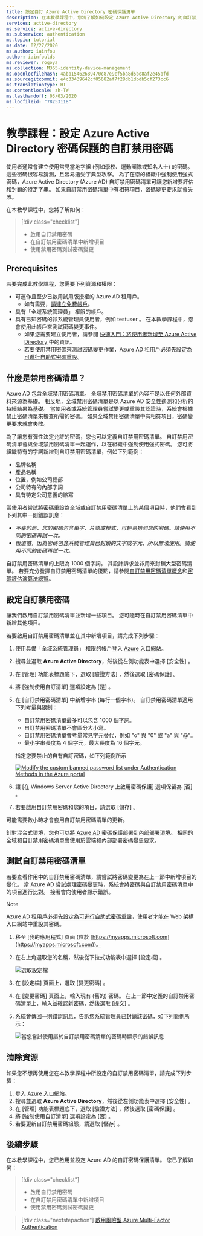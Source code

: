 ```yaml
---
title: 設定自訂 Azure Active Directory 密碼保護清單
description: 在本教學課程中，您將了解如何設定 Azure Active Directory 的自訂禁用密碼保護清單，以限制您環境中的常見字組。
services: active-directory
ms.service: active-directory
ms.subservice: authentication
ms.topic: tutorial
ms.date: 02/27/2020
ms.author: iainfou
author: iainfoulds
ms.reviewer: rogoya
ms.collection: M365-identity-device-management
ms.openlocfilehash: 4abb15462689470c87e9cf5ba8d5be8af2e45bfd
ms.sourcegitcommit: e4c33439642cf05682af7f28db1dbdb5cf273cc6
ms.translationtype: HT
ms.contentlocale: zh-TW
ms.lasthandoff: 03/03/2020
ms.locfileid: "78253118"
---
```

# <a name="tutorial-configure-custom-banned-passwords-for-azure-active-directory-password-protection"></a>教學課程：設定 Azure Active Directory 密碼保護的自訂禁用密碼

使用者通常會建立使用常見當地字組 (例如學校、運動團隊或知名人士) 的密碼。 這些密碼很容易猜測，且容易遭受字典型攻擊。 為了在您的組織中強制使用強式密碼，Azure Active Directory (Azure AD) 自訂禁用密碼清單可讓您新增要評估和封鎖的特定字串。 如果自訂禁用密碼清單中有相符項目，密碼變更要求就會失敗。

在本教學課程中，您將了解如何：

> [!div class="checklist"]
> * 啟用自訂禁用密碼
> * 在自訂禁用密碼清單中新增項目
> * 使用禁用密碼測試密碼變更

## <a name="prerequisites"></a>Prerequisites

若要完成此教學課程，您需要下列資源和權限：

* 可運作且至少已啟用試用版授權的 Azure AD 租用戶。
    * 如有需要，[請建立免費帳戶](https://azure.microsoft.com/free/?WT.mc_id=A261C142F)。
* 具有「全域系統管理員」  權限的帳戶。
* 具有已知密碼的非系統管理員使用者，例如 testuser  。 在本教學課程中，您會使用此帳戶來測試密碼變更事件。
    * 如果您需要建立使用者，請參閱 [快速入門：將使用者新增至 Azure Active Directory](../add-users-azure-active-directory.md) 中的資訊。
    * 若要使用禁用密碼來測試密碼變更作業，Azure AD 租用戶必須先[設定為可進行自助式密碼重設](tutorial-enable-sspr.md)。

## <a name="what-are-banned-password-lists"></a>什麼是禁用密碼清單？

Azure AD 包含全域禁用密碼清單。 全域禁用密碼清單的內容不是以任何外部資料來源為基礎。 相反地，全域禁用密碼清單是以 Azure AD 安全性遙測和分析的持續結果為基礎。 當使用者或系統管理員嘗試變更或重設其認證時，系統會根據禁止密碼清單來檢查所需的密碼。 如果全域禁用密碼清單中有相符項目，密碼變更要求就會失敗。

為了讓您有彈性決定允許的密碼，您也可以定義自訂禁用密碼清單。 自訂禁用密碼清單會與全域禁用密碼清單一起運作，以在組織中強制使用強式密碼。 您可將組織特有的字詞新增到自訂禁用密碼清單，例如下列範例：

* 品牌名稱
* 產品名稱
* 位置，例如公司總部
* 公司特有的內部字詞
* 具有特定公司意義的縮寫

當使用者嘗試將密碼重設為全域或自訂禁用密碼清單上的某個項目時，他們會看到下列其中一則錯誤訊息：

* *不幸的是，您的密碼包含單字、片語或模式，可輕易猜到您的密碼。請使用不同的密碼再試一次。*
* *很遺憾，因為密碼包含系統管理員已封鎖的文字或字元，所以無法使用。請使用不同的密碼再試一次。*

自訂禁用密碼清單的上限為 1000 個字詞。 其設計訴求並非用來封鎖大型密碼清單。 若要充分發揮自訂禁用密碼清單的優點，請參閱[自訂禁用密碼清單概念](concept-password-ban-bad.md#custom-banned-password-list)和[密碼評估演算法總覽](concept-password-ban-bad.md#how-are-passwords-evaluated)。

## <a name="configure-custom-banned-passwords"></a>設定自訂禁用密碼

讓我們啟用自訂禁用密碼清單並新增一些項目。 您可隨時在自訂禁用密碼清單中新增其他項目。

若要啟用自訂禁用密碼清單並在其中新增項目，請完成下列步驟：

1. 使用具備「全域系統管理員」  權限的帳戶登入 [Azure 入口網站](https://portal.azure.com)。
1. 搜尋並選取 **Azure Active Directory**，然後從左側功能表中選擇 [安全性]  。
1. 在 [管理]  功能表標題底下，選取 [驗證方法]  ，然後選取 [密碼保護]  。
1. 將 [強制使用自訂清單]  選項設定為 [是]  。
1. 在 [自訂禁用密碼清單]  中新增字串 (每行一個字串)。 自訂禁用密碼清單適用下列考量與限制：

    * 自訂禁用密碼清單最多可以包含 1000 個字詞。
    * 自訂禁用密碼清單不會區分大小寫。
    * 自訂禁用密碼清單會考量常見字元替代，例如 "o" 與 "0" 或 "a" 與 "\@"。
    * 最小字串長度為 4 個字元，最大長度為 16 個字元。

    指定您要禁止的自有自訂密碼，如下列範例所示

    [![](media/tutorial-configure-custom-password-protection/enable-configure-custom-banned-passwords-cropped.png "Modify the custom banned password list under Authentication Methods in the Azure portal")](media/tutorial-configure-custom-password-protection/enable-configure-custom-banned-passwords.png#lightbox)

1. 讓 [在 Windows Server Active Directory 上啟用密碼保護]  選項保留為 [否]  。
1. 若要啟用自訂禁用密碼和您的項目，請選取 [儲存]  。

可能需要數小時才會套用自訂禁用密碼清單的更新。

針對混合式環境，您也可以[將 Azure AD 密碼保護部署到內部部署環境](howto-password-ban-bad-on-premises-deploy.md)。 相同的全域和自訂禁用密碼清單會使用於雲端和內部部署密碼變更要求。

## <a name="test-custom-banned-password-list"></a>測試自訂禁用密碼清單

若要查看作用中的自訂禁用密碼清單，請嘗試將密碼變更為在上一節中新增項目的變化。 當 Azure AD 嘗試處理密碼變更時，系統會將密碼與自訂禁用密碼清單中的項目進行比對。 接著會向使用者顯示錯誤。

> [!NOTE]
> Azure AD 租用戶必須先[設定為可進行自助式密碼重設](tutorial-enable-sspr.md)，使用者才能在 Web 架構入口網站中重設其密碼。

1. 移至 [我的應用程式]  頁面 (位於 [https://myapps.microsoft.com](https://myapps.microsoft.com))。
1. 在右上角選取您的名稱，然後從下拉式功能表中選擇 [設定檔]  。

    ![選取設定檔](media/tutorial-configure-custom-password-protection/myapps-profile.png)

1. 在 [設定檔]  頁面上，選取 [變更密碼]  。
1. 在 [變更密碼]  頁面上，輸入現有 (舊的) 密碼。 在上一節中定義的自訂禁用密碼清單上，輸入並確認新密碼，然後選取 [提交]  。
1. 系統會傳回一則錯誤訊息，告訴您系統管理員已封鎖該密碼，如下列範例所示：

    ![當您嘗試使用屬於自訂禁用密碼清單的密碼時顯示的錯誤訊息](media/tutorial-configure-custom-password-protection/password-change-error.png)

## <a name="clean-up-resources"></a>清除資源

如果您不想再使用您在本教學課程中所設定的自訂禁用密碼清單，請完成下列步驟：

1. 登入 [Azure 入口網站](https://portal.azure.com)。
1. 搜尋並選取 **Azure Active Directory**，然後從左側功能表中選擇 [安全性]  。
1. 在 [管理]  功能表標題底下，選取 [驗證方法]  ，然後選取 [密碼保護]  。
1. 將 [強制使用自訂清單]  選項設定為 [否]  。
1. 若要更新自訂禁用密碼組態，請選取 [儲存]  。

## <a name="next-steps"></a>後續步驟

在本教學課程中，您已啟用並設定 Azure AD 的自訂密碼保護清單。 您已了解如何︰

> [!div class="checklist"]
> * 啟用自訂禁用密碼
> * 在自訂禁用密碼清單中新增項目
> * 使用禁用密碼測試密碼變更

> [!div class="nextstepaction"]
> [啟用風險型 Azure Multi-Factor Authentication](tutorial-mfa-applications.md)
